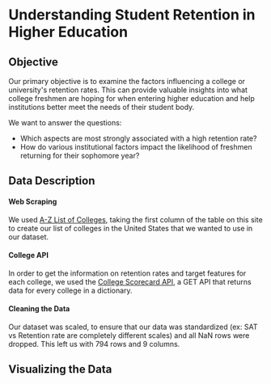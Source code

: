# Understanding Student Retention in Higher Education
## Objective
Our primary objective is to examine the factors influencing a college or university's retention rates. This can provide valuable insights into what college freshmen are hoping for when entering higher education and help institutions better meet the needs of their student body.

We want to answer the questions:
- Which aspects are most strongly associated with a high retention rate?​
- How do various institutional factors impact the likelihood of freshmen returning for their sophomore year?

## Data Description
#### Web Scraping
We used [A-Z List of Colleges](https://www.4icu.org/us/a-z/), taking the first column of the table on this site to create our list of colleges in the United States that we wanted to use in our dataset.
#### College API
In order to get the information on retention rates and target features for each college, we used the [College Scorecard API](https://collegescorecard.ed.gov/data/documentation/), a GET API that returns data for every college in a dictionary.
#### Cleaning the Data
Our dataset was scaled, to ensure that our data was standardized (ex: SAT vs Retention rate are completely different scales) and all NaN rows were dropped. This left us with 794 rows and 9 columns.​

## Visualizing the Data
